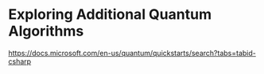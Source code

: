 # Exploring Additional Quantum Algorithms
https://docs.microsoft.com/en-us/quantum/quickstarts/search?tabs=tabid-csharp
